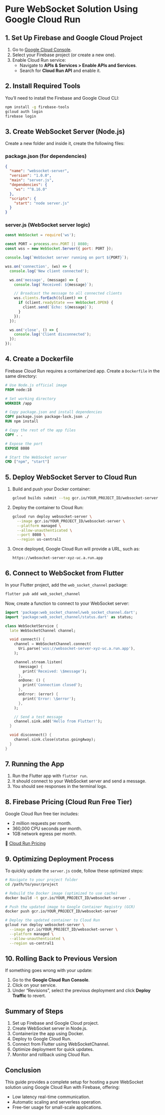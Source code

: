 # Pure WebSocket Solution Using Google Cloud Run

## 1. Set Up Firebase and Google Cloud Project

1. Go to [Google Cloud Console](https://console.cloud.google.com).
2. Select your Firebase project (or create a new one).
3. Enable Cloud Run service:
   - Navigate to **APIs & Services > Enable APIs and Services**.
   - Search for **Cloud Run API** and enable it.

## 2. Install Required Tools

You’ll need to install the Firebase and Google Cloud CLI:

```sh
npm install -g firebase-tools
gcloud auth login
firebase login
```

## 3. Create WebSocket Server (Node.js)

Create a new folder and inside it, create the following files:

### package.json (for dependencies)

```json
{
  "name": "websocket-server",
  "version": "1.0.0",
  "main": "server.js",
  "dependencies": {
    "ws": "^8.16.0"
  },
  "scripts": {
    "start": "node server.js"
  }
}
```

### server.js (WebSocket server logic)

```js
const WebSocket = require('ws');

const PORT = process.env.PORT || 8080;
const wss = new WebSocket.Server({ port: PORT });

console.log(`WebSocket server running on port ${PORT}`);

wss.on('connection', (ws) => {
  console.log('New client connected');

  ws.on('message', (message) => {
    console.log(`Received: ${message}`);

    // Broadcast the message to all connected clients
    wss.clients.forEach((client) => {
      if (client.readyState === WebSocket.OPEN) {
        client.send(`Echo: ${message}`);
      }
    });
  });

  ws.on('close', () => {
    console.log('Client disconnected');
  });
});
```

## 4. Create a Dockerfile

Firebase Cloud Run requires a containerized app. Create a `Dockerfile` in the same directory:

```dockerfile
# Use Node.js official image
FROM node:18

# Set working directory
WORKDIR /app

# Copy package.json and install dependencies
COPY package.json package-lock.json ./
RUN npm install

# Copy the rest of the app files
COPY . .

# Expose the port
EXPOSE 8080

# Start the WebSocket server
CMD ["npm", "start"]
```

## 5. Deploy WebSocket Server to Cloud Run

1. Build and push your Docker container:

   ```sh
   gcloud builds submit --tag gcr.io/YOUR_PROJECT_ID/websocket-server
   ```

2. Deploy the container to Cloud Run:

   ```sh
   gcloud run deploy websocket-server \
     --image gcr.io/YOUR_PROJECT_ID/websocket-server \
     --platform managed \
     --allow-unauthenticated \
     --port 8080 \
     --region us-central1
   ```

3. Once deployed, Google Cloud Run will provide a URL, such as:

   ```
   https://websocket-server-xyz-uc.a.run.app
   ```

## 6. Connect to WebSocket from Flutter

In your Flutter project, add the `web_socket_channel` package:

```sh
flutter pub add web_socket_channel
```

Now, create a function to connect to your WebSocket server:

```dart
import 'package:web_socket_channel/web_socket_channel.dart';
import 'package:web_socket_channel/status.dart' as status;

class WebSocketService {
  late WebSocketChannel channel;

  void connect() {
    channel = WebSocketChannel.connect(
      Uri.parse('wss://websocket-server-xyz-uc.a.run.app'),
    );

    channel.stream.listen(
      (message) {
        print('Received: \$message');
      },
      onDone: () {
        print('Connection closed');
      },
      onError: (error) {
        print('Error: \$error');
      },
    );

    // Send a test message
    channel.sink.add('Hello from Flutter!');
  }

  void disconnect() {
    channel.sink.close(status.goingAway);
  }
}
```

## 7. Running the App

1. Run the Flutter app with `flutter run`.
2. It should connect to your WebSocket server and send a message.
3. You should see responses in the terminal logs.

## 8. Firebase Pricing (Cloud Run Free Tier)

Google Cloud Run free tier includes:

- 2 million requests per month.
- 360,000 CPU seconds per month.
- 1GB network egress per month.

🔗 [Cloud Run Pricing](https://cloud.google.com/run/pricing)

## 9. Optimizing Deployment Process

To quickly update the `server.js` code, follow these optimized steps:

```sh
# Navigate to your project folder
cd /path/to/your/project

# Rebuild the Docker image (optimized to use cache)
docker build -t gcr.io/YOUR_PROJECT_ID/websocket-server .

# Push the updated image to Google Container Registry (GCR)
docker push gcr.io/YOUR_PROJECT_ID/websocket-server

# Deploy the updated container to Cloud Run
gcloud run deploy websocket-server \
  --image gcr.io/YOUR_PROJECT_ID/websocket-server \
  --platform managed \
  --allow-unauthenticated \
  --region us-central1
```

## 10. Rolling Back to Previous Version

If something goes wrong with your update:

1. Go to the **Google Cloud Run Console**.
2. Click on your service.
3. Under “Revisions”, select the previous deployment and click **Deploy Traffic** to revert.

## Summary of Steps

1. Set up Firebase and Google Cloud project.
2. Create WebSocket server in Node.js.
3. Containerize the app using Docker.
4. Deploy to Google Cloud Run.
5. Connect from Flutter using WebSocketChannel.
6. Optimize deployment for quick updates.
7. Monitor and rollback using Cloud Run.

## Conclusion

This guide provides a complete setup for hosting a pure WebSocket solution using Google Cloud Run with Firebase, offering:

- Low latency real-time communication.
- Automatic scaling and serverless operation.
- Free-tier usage for small-scale applications.
